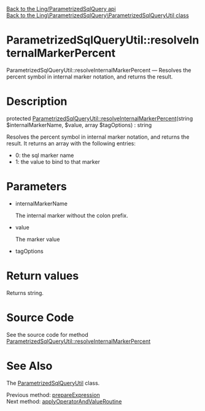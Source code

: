 [Back to the Ling/ParametrizedSqlQuery api](https://github.com/lingtalfi/ParametrizedSqlQuery/blob/master/doc/api/Ling/ParametrizedSqlQuery.md)<br>
[Back to the Ling\ParametrizedSqlQuery\ParametrizedSqlQueryUtil class](https://github.com/lingtalfi/ParametrizedSqlQuery/blob/master/doc/api/Ling/ParametrizedSqlQuery/ParametrizedSqlQueryUtil.md)


ParametrizedSqlQueryUtil::resolveInternalMarkerPercent
================



ParametrizedSqlQueryUtil::resolveInternalMarkerPercent — Resolves the percent symbol in internal marker notation, and returns the result.




Description
================


protected [ParametrizedSqlQueryUtil::resolveInternalMarkerPercent](https://github.com/lingtalfi/ParametrizedSqlQuery/blob/master/doc/api/Ling/ParametrizedSqlQuery/ParametrizedSqlQueryUtil/resolveInternalMarkerPercent.md)(string $internalMarkerName, $value, array $tagOptions) : string




Resolves the percent symbol in internal marker notation, and returns the result.
It returns an array with the following entries:

- 0: the sql marker name
- 1: the value to bind to that marker




Parameters
================


- internalMarkerName

    The internal marker without the colon prefix.

- value

    The marker value

- tagOptions

    


Return values
================

Returns string.








Source Code
===========
See the source code for method [ParametrizedSqlQueryUtil::resolveInternalMarkerPercent](https://github.com/lingtalfi/ParametrizedSqlQuery/blob/master/ParametrizedSqlQueryUtil.php#L564-L591)


See Also
================

The [ParametrizedSqlQueryUtil](https://github.com/lingtalfi/ParametrizedSqlQuery/blob/master/doc/api/Ling/ParametrizedSqlQuery/ParametrizedSqlQueryUtil.md) class.

Previous method: [prepareExpression](https://github.com/lingtalfi/ParametrizedSqlQuery/blob/master/doc/api/Ling/ParametrizedSqlQuery/ParametrizedSqlQueryUtil/prepareExpression.md)<br>Next method: [applyOperatorAndValueRoutine](https://github.com/lingtalfi/ParametrizedSqlQuery/blob/master/doc/api/Ling/ParametrizedSqlQuery/ParametrizedSqlQueryUtil/applyOperatorAndValueRoutine.md)<br>

